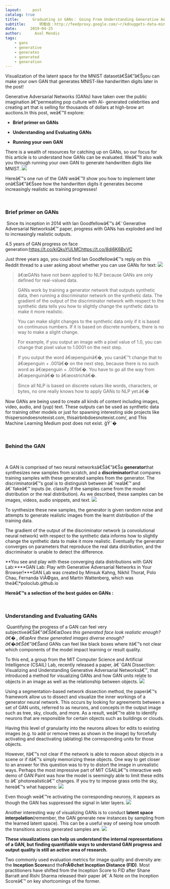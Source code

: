 ```yaml
---
layout:     post
catalog: true
title:      Graduating in GANs： Going From Understanding Generative Adversarial Networks to Running Your Own
subtitle:      转载自：http://feedproxy.google.com/~r/kdnuggets-data-mining-analytics/~3/SVwyunN_A9A/graduating-gans-understanding-generative-adversarial-networks.html
date:      2019-04-25
author:      Asel Mendis
tags:
    - gans
    - generative
    - generates
    - generated
    - generation
---
```


Visualization of the latent space for the MNIST datasetâ€Šâ€”â€Šyou can make your own GAN that generates MNIST-like handwritten digits later in the post!



Generative Adversarial Networks (GANs) have taken over the public imagination â€”permeating pop culture with AI- generated celebrities and creating art that is selling for thousands of dollars at high-brow art auctions.In this post, weâ€™ll explore:

- **Brief primer on GANs**

- **Understanding and Evaluating GANs**

- **Running your own GAN**


There is a wealth of resources for catching up on GANs, so our focus for this article is to understand how GANs can be evaluated. Weâ€™ll also walk you through running your own GAN to generate handwritten digits like MNIST.
![](https://i.ibb.co/3v26Dnf/gan1.png)


Hereâ€™s one run of the GAN weâ€™ll show you how to implement later onâ€Šâ€”â€Šsee how the handwritten digits it generates become increasingly realistic as training progresses!



 

### **Brief primer on GANs**

 Since its inception in 2014 with Ian Goodfellowâ€™s â€˜Generative Adversarial Networksâ€™ paper, progress with GANs has exploded and led to increasingly realistic outputs.

 

4.5 years of GAN progress on face generation:https://t.co/kiQkuYULMChttps://t.co/8di6K6BxVC 

Just three years ago, you could find Ian Goodfellowâ€™s reply on this Reddit thread to a user asking about whether you can use GANs for text:
![](https://i.ibb.co/37ZJt45/reddit.png)


> â€œGANs have not been applied to NLP because GANs are only defined for real-valued data.

> GANs work by training a generator network that outputs synthetic data, then running a discriminator network on the synthetic data. The gradient of the output of the discriminator network with respect to the synthetic data tells you how to slightly change the synthetic data to make it more realistic.

> You can make slight changes to the synthetic data only if it is based on continuous numbers. If it is based on discrete numbers, there is no way to make a slight change.

> For example, if you output an image with a pixel value of 1.0, you can change that pixel value to 1.0001 on the next step.

> If you output the word â€œpenguinâ€�, you canâ€™t change that to â€œpenguin + .001â€� on the next step, because there is no such word as â€œpenguin + .001â€�. You have to go all the way from â€œpenguinâ€� to â€œostrichâ€�.

> Since all NLP is based on discrete values like words, characters, or bytes, no one really knows how to apply GANs to NLP yet.â€�

Now GANs are being used to create all kinds of content including images, video, audio, and (yup) text. These outputs can be used as synthetic data for training other models or just for spawning interesting side projects like thispersondoesnotexist.com, thisairbnbdoesnotexist.com/, and This Machine Learning Medium post does not exist. ğŸ˜�

 

### Behind the GAN 

  

A GAN is comprised of two neural networksâ€Šâ€”â€Ša **generator**that synthesizes new samples from scratch, and a **discriminator**that compares training samples with these generated samples from the generator. The discriminatorâ€™s goal is to distinguish between â€˜realâ€™ and â€˜fakeâ€™ inputs (ie. classify if the samples came from the model distribution or the real distribution). As we described, these samples can be images, videos, audio snippets, and text.
![](http://feedproxy.google.com/wp-content/uploads/gan-overiew.png)




To synthesize these new samples, the generator is given random noise and attempts to generate realistic images from the learnt distribution of the training data.

The gradient of the output of the discriminator network (a convolutional neural network) with respect to the synthetic data informs how to slightly change the synthetic data to make it more realistic. Eventually the generator converges on parameters that reproduce the real data distribution, and the discriminator is unable to detect the difference.

**You see and play with these converging data distributions with GAN Lab:****GAN Lab: Play with Generative Adversarial Networks in Your Browser!***GAN Lab was created by Minsuk Kahng, Nikhil Thorat, Polo Chau, Fernanda ViÃ©gas, and Martin Wattenberg, which was theâ€¦*poloclub.github.io

**Hereâ€™s a selection of the best guides on GANs :**

 

### **Understanding and Evaluating GANs**

 Quantifying the progress of a GAN can feel very subjectiveâ€Šâ€”*â€Šâ€œDoes this generated face look realistic enough?â€� , â€œAre these generated images diverse enough?â€�â€Šâ€”â€Š*and GANs can feel like black boxes where itâ€™s not clear which components of the model impact learning or result quality.

To this end, a group from the MIT Computer Science and Artificial Intelligence (CSAIL) Lab, recently released a paper, â€˜GAN Dissection: Visualizing and Understanding Generative Adversarial Networksâ€™, that introduced a method for visualizing GANs and how GAN units relate to objects in an image as well as the relationship between objects.
![](https://i.ibb.co/5xnChK3/gan-output.png)




Using a segmentation-based network dissection method, the paperâ€™s framework allow us to dissect and visualize the inner workings of a generator neural network. This occurs by looking for agreements between a set of GAN units, referred to as neurons, and concepts in the output image such as tree, sky, clouds, and more. As a result, weâ€™re able to identify neurons that are responsible for certain objects such as buildings or clouds.

Having this level of granularity into the neurons allows for edits to existing images (e.g. to add or remove trees as shown in the image) by forcefully activating and deactivating (ablating) the corresponding units for those objects.

However, itâ€™s not clear if the network is able to reason about objects in a scene or if itâ€™s simply memorizing these objects. One way to get closer to an answer for this question was to try to distort the image in unrealistic ways. Perhaps the most impressive part of MIT CSAILâ€™s interactive web demo of GAN Paint was how the model is seemingly able to limit these edits to â€˜photorealisticâ€™ changes. If you try to impose grass onto the sky, hereâ€™s what happens:
![](https://i.ibb.co/kXsz2Wz/gan-paint.gif)


Even though weâ€™re activating the corresponding neurons, it appears as though the GAN has suppressed the signal in later layers.
![](https://i.ibb.co/0VKHJtC/fig11.png)




Another interesting way of visualizing GANs is to conduct **latent space interpolation**(remember, the GAN generate new instances by sampling from the learned latent space). This can be a useful way of seeing how smooth the transitions across generated samples are.
![](https://i.ibb.co/C6NWDYk/interpolation-latent-space.gif)


**These visualizations can help us understand the internal representations of a GAN, but finding quantifiable ways to understand GAN progress and output quality is still an active area of research.**

Two commonly used evaluation metrics for image quality and diversity are: the **Inception Score**and the**FrÃ©chet Inception Distance (FID)**. Most practitioners have shifted from the Inception Score to FID after Shane Barratt and Rishi Sharma released their paper â€˜A Note on the Inception Scoreâ€™ on key shortcomings of the former.





